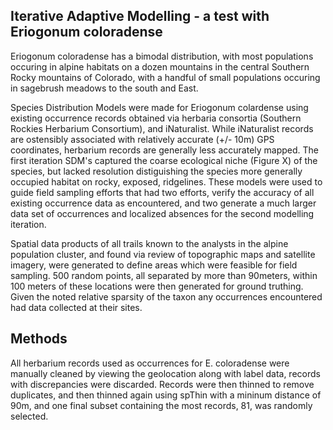 ## Iterative Adaptive Modelling - a test with Eriogonum coloradense

Eriogonum coloradense has a bimodal distribution, with most populations occuring in alpine habitats on a dozen mountains in the central Southern Rocky mountains of Colorado, with a handful of small populations occuring in sagebrush meadows to the south and East. 

Species Distribution Models were made for Eriogonum colardense using existing occurrence records obtained via herbaria consortia (Southern Rockies Herbarium Consortium), and iNaturalist. 
While iNaturalist records are ostensibly associated with relatively accurate (+/- 10m) GPS coordinates, herbarium records are generally less accurately mapped. 
The first iteration SDM's captured the coarse ecological niche (Figure X) of the species, but lacked resolution distiguishing the species more generally occupied habitat on rocky, exposed, ridgelines. 
These models were used to guide field sampling efforts that had two efforts, verify the accuracy of all existing occurrence data as encountered, and two generate a much larger data set of occurrences and localized absences for the second modelling iteration. 

Spatial data products of all trails known to the analysts in the alpine population cluster, and found via review of topographic maps and satellite imagery, were generated to define areas which were feasible for field sampling. 
500 random points, all separated by more than 90meters, within 100 meters of these locations were then generated for ground truthing. 
Given the noted relative sparsity of the taxon any occurrences encountered had data collected at their sites. 

## Methods

All herbarium records used as occurrences for E. coloradense were manually cleaned by viewing the geolocation along with label data, records with discrepancies were discarded. 
Records were then thinned to remove duplicates, and then thinned again using spThin with a mininum distance of 90m, and one final subset containing the most records, 81, was randomly selected. 
